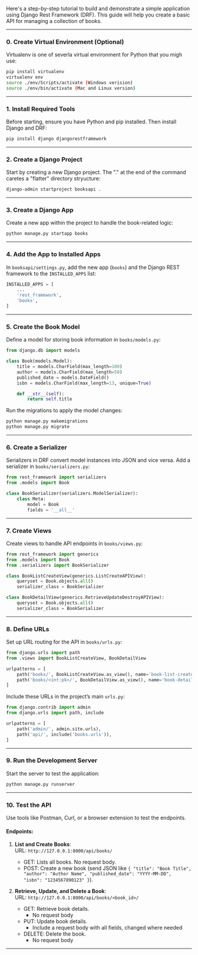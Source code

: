 Here's a step-by-step tutorial to build and demonstrate a simple application using Django Rest Framework (DRF). This guide will help you create a basic API for managing a collection of books.

---

### **0. Create Virtual Environment (Optional)**
Virtualenv is one of severla virtual environment for Python that you migh use:

```bash
pip install virtualenv
virtualenv env
source ./env/Scripts/activate (Windows verision)
source ./env/bin/activate (Mac and Linux version)
```


---

### **1. Install Required Tools**
Before starting, ensure you have Python and pip installed. Then install Django and DRF:

```bash
pip install django djangorestframework
```

---

### **2. Create a Django Project**
Start by creating a new Django project.  The "." at the end of the command caretes a "flatter" directory stryucture:

```bash
django-admin startproject booksapi .
```

---

### **3. Create a Django App**
Create a new app within the project to handle the book-related logic:

```bash
python manage.py startapp books
```

---

### **4. Add the App to Installed Apps**
In `booksapi/settings.py`, add the new app (`books`) and the Django REST framework to the `INSTALLED_APPS` list:

```python
INSTALLED_APPS = [
    ...
    'rest_framework',
    'books',
]
```

---

### **5. Create the Book Model**
Define a model for storing book information in `books/models.py`:

```python
from django.db import models

class Book(models.Model):
    title = models.CharField(max_length=100)
    author = models.CharField(max_length=50)
    published_date = models.DateField()
    isbn = models.CharField(max_length=13, unique=True)

    def __str__(self):
        return self.title
```

Run the migrations to apply the model changes:

```bash
python manage.py makemigrations
python manage.py migrate
```

---

### **6. Create a Serializer**
Serializers in DRF convert model instances into JSON and vice versa. Add a serializer in `books/serializers.py`:

```python
from rest_framework import serializers
from .models import Book

class BookSerializer(serializers.ModelSerializer):
    class Meta:
        model = Book
        fields = '__all__'
```

---

### **7. Create Views**
Create views to handle API endpoints in `books/views.py`:

```python
from rest_framework import generics
from .models import Book
from .serializers import BookSerializer

class BookListCreateView(generics.ListCreateAPIView):
    queryset = Book.objects.all()
    serializer_class = BookSerializer

class BookDetailView(generics.RetrieveUpdateDestroyAPIView):
    queryset = Book.objects.all()
    serializer_class = BookSerializer
```

---

### **8. Define URLs**
Set up URL routing for the API in `books/urls.py`:

```python
from django.urls import path
from .views import BookListCreateView, BookDetailView

urlpatterns = [
    path('books/', BookListCreateView.as_view(), name='book-list-create'),
    path('books/<int:pk>/', BookDetailView.as_view(), name='book-detail'),
]
```

Include these URLs in the project’s main `urls.py`:

```python
from django.contrib import admin
from django.urls import path, include

urlpatterns = [
    path('admin/', admin.site.urls),
    path('api/', include('books.urls')),
]
```

---

### **9. Run the Development Server**
Start the server to test the application:

```bash
python manage.py runserver
```

---

### **10. Test the API**
Use tools like Postman, Curl, or a browser extension to test the endpoints.

#### **Endpoints:**
1. **List and Create Books**:  
   URL: `http://127.0.0.1:8000/api/books/`  
   - GET: Lists all books. No request body.
   - POST: Create a new book (send JSON like `{ "title": "Book Title", "author": "Author Name", "published_date": "YYYY-MM-DD", "isbn": "1234567890123" }`).

2. **Retrieve, Update, and Delete a Book**:  
   URL: `http://127.0.0.1:8000/api/books/<book_id>/`  
   - GET: Retrieve book details.
        - No request body
   - PUT: Update book details.
        - Include a request body with all fields, changed where needed
   - DELETE: Delete the book.
        - No request body

---





